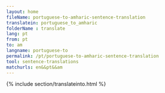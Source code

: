 ```yaml
---
layout: home
fileName: portuguese-to-amharic-sentence-translation
translatein: portuguese_to_amharic
folderName : translate
lang: pt
from: pt
to: am
langname: portuguese-to
permalink: /pt/portuguese-to-amharic-sentence-translation
tool: sentence-translations
matchurls: en&&pt&&am
---
```

{% include section/translateinto.html %}
